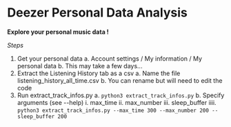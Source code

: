 # Deezer Personal Data Analysis

**Explore your personal music data !**

*Steps*
1. Get your personal data
    a. Account settings / My information / My personal data
    b. This may take a few days...
2. Extract the Listening History tab as a csv
    a. Name the file listening_history_all_time.csv
    b. You can rename but will need to edit the code
3. Run extract_track_infos.py
    a. ```python3 extract_track_infos.py```
    b. Specify arguments (see --help)
        i. max_time
        ii. max_number
        iii. sleep_buffer
        iiii. ```python3 extract_track_infos.py --max_time 300 --max_number 200 --sleep_buffer 200```